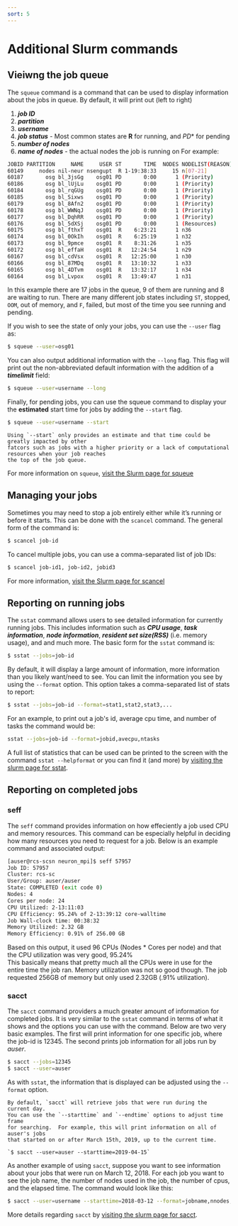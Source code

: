 ```yaml
---
sort: 5
---
```


# Additional Slurm commands

## Vieiwng the job queue

The `squeue` command is a command that can be used to display information about the 
jobs in queue. By default, it will print out (left to right)

1. *__job ID__*
2. *__partition__*
3. *__username__*
4. *__job status__* - Most common states are **R** for running, and *PD** for pending
5. *__number of nodes__*
6. *__name of nodes__* - the actual nodes the job is running on
For example:

```bash
JOBID PARTITION     NAME     USER ST       TIME  NODES NODELIST(REASON)
60149     nodes nil-neur nsengupt  R 1-19:38:33     15 n[07-21]
60187       osg bl_3jsGg    osg01 PD       0:00      1 (Priority)
60186       osg bl_lUjLu    osg01 PD       0:00      1 (Priority)
60184       osg bl_rqGUg    osg01 PD       0:00      1 (Priority)
60185       osg bl_Sixws    osg01 PD       0:00      1 (Priority)
60179       osg bl_8Afn2    osg01 PD       0:00      1 (Priority)
60178       osg bl_WWNqJ    osg01 PD       0:00      1 (Priority)
60177       osg bl_DqhRR    osg01 PD       0:00      1 (Priority)
60176       osg bl_5dXSj    osg01 PD       0:00      1 (Resources)
60175       osg bl_fthxT    osg01  R    6:23:21      1 n36
60174       osg bl_0OkIh    osg01  R    6:25:19      1 n32
60173       osg bl_9pmce    osg01  R    8:31:26      1 n35
60172       osg bl_effaH    osg01  R   12:24:54      1 n29
60167       osg bl_cdVsx    osg01  R   12:25:00      1 n30
60166       osg bl_87MDq    osg01  R   13:10:32      1 n33
60165       osg bl_4DTvm    osg01  R   13:32:17      1 n34
60164       osg bl_Lvpox    osg01  R   13:49:47      1 n31
```

In this example there are 17 jobs in the queue, 9 of them are running and 8 are waiting to run.  There are many different job states including 
`ST`, stopped, `OOM`, out of memory, and `F`, failed, but most of the time you see running and pending.

If you wish to see the state of only your jobs, you can use the `--user` flag as:

```bash
$ squeue --user=osg01
```

You can also output additional information with the `--long` flag. This 
flag will print out the non-abbreviated default information with the 
addition of a *__timelimit__* field:

```bash
$ squeue --user=username --long
```

Finally, for pending jobs, you can use the squeue command to display your the **estimated** start time for jobs by adding 
the `--start` flag.

```bash
$ squeue --user=username --start
```

```warning
Using `--start` only provides an estimate and that time could be greatly impacted by other  
fatcors such as jobs with a higher priority or a lack of computational resources when your job reaches 
the top of the job queue.
```

For more information on `squeue`, [visit the Slurm page for squeue](https://slurm.schedmd.com/squeue.html)

## Managing your jobs

Sometimes you may need to stop a job entirely either while it’s running or before it starts. 
This can be done with the `scancel` command. The general form of the command is:

```bash
$ scancel job-id
```

To cancel multiple jobs, you can use a comma-separated list of job IDs:

```bash
$ scancel job-id1, job-id2, jobid3
```

For more information, [visit the Slurm page for scancel](https://slurm.schedmd.com/scancel.html)

##  Reporting on running jobs

The `sstat` command allows users to see detailed information for currently running jobs. This includes information  such as
*__CPU usage__*, *__task information__*, *__node information__*, *__resident set size(RSS)__* (i.e. memory usage), 
and and much more. The basic form for the `sstat` command is:

```bash
$ sstat --jobs=job-id
```

By default, it will display a large amount of information, more information than you likely want/need to see. 
You can limit the information you see by using the `--format` option. 
This option takes a comma-separated list of stats to report:

```bash
$ sstat --jobs=job-id --format=stat1,stat2,stat3,...
```

For an example, to print out a job's id, average cpu time, and number of tasks the command would be:

```bash
sstat --jobs=job-id --format=jobid,avecpu,ntasks
```

A full list of statistics that can be used can be printed to the screen with the command `sstat --helpformat` or 
you can find it (and more) by [visiting the slurm page for sstat](https://slurm.schedmd.com/sstat.html).

## Reporting on completed jobs

### seff

The `seff` command provides information on how effeciently a job used CPU and memory resources.
This command can be especially helpful in deciding how many resources you need to request for a job. 
Below is an example command and associated output:

```bash
[auser@rcs-scsn neuron_mpi]$ seff 57957
Job ID: 57957
Cluster: rcs-sc
User/Group: auser/auser
State: COMPLETED (exit code 0)
Nodes: 4
Cores per node: 24
CPU Utilized: 2-13:11:03
CPU Efficiency: 95.24% of 2-13:39:12 core-walltime
Job Wall-clock time: 00:38:32
Memory Utilized: 2.32 GB
Memory Efficiency: 0.91% of 256.00 GB
```

Based on this output, it used 96 CPUs (Nodes * Cores per node) and that the CPU utilization was very good, 95.24%  
This basically means that pretty much all the CPUs were in use for the entire time the job ran.  Memory utilization 
was not so good though.  The job requested 256GB of memory but only used 2.32GB (.91% utilization).

### sacct

The `sacct` command providers a much greater amount of information for completed jobs.  It is very similar to the 
`sstat` command in terms of what it shows and the options you can use with the command.  Below are two very basic examples. 
The first will print information for one specific job, where the job-id is 12345.  The second prints job information for all jobs 
run by *auser*.

```bash
$ sacct --jobs=12345
$ sacct --user=auser
```

As with `sstat`, the information that is displayed can be adjusted using the `--format` option.

```tip
By default, `sacct` will retrieve jobs that were run during the current day. 
You can use the `--starttime` and `--endtime` options to adjust time frame 
for searching.  For example, this will print information on all of auser's jobs 
that started on or after March 15th, 2019, up to the current time.

`$ sacct --user=auser --starttime=2019-04-15`
```

As another example of using `sacct`, suppose you want to see information about your jobs that were run on March 12, 2018. 
For each job you want to see the job name, the number of nodes used in the job, the number of cpus, and the elapsed time. 
The command would look like this:

```bash
$ sacct --user=username --starttime=2018-03-12 --format=jobname,nnodes,ncpus,elapsed
```

More details regarding `sacct` by [visiting the slurm page for sacct](https://slurm.schedmd.com/sacct.html).